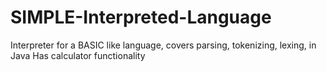 # SIMPLE-Interpreted-Language
Interpreter for a BASIC like language, covers parsing, tokenizing, lexing, in Java
Has calculator functionality